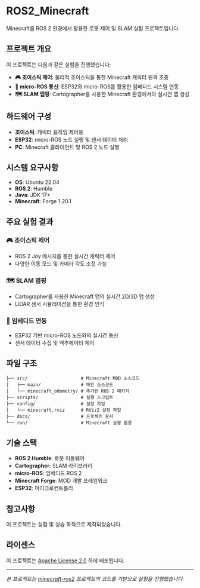 # ROS2_Minecraft

Minecraft를 ROS 2 환경에서 활용한 로봇 제어 및 SLAM 실험 프로젝트입니다.

## 프로젝트 개요

이 프로젝트는 다음과 같은 실험을 진행했습니다:

- **🎮 조이스틱 제어**: 물리적 조이스틱을 통한 Minecraft 캐릭터 원격 조종
- **📡 micro-ROS 통신**: ESP32와 micro-ROS를 활용한 임베디드 시스템 연동
- **🗺️ SLAM 맵핑**: Cartographer를 사용한 Minecraft 환경에서의 실시간 맵 생성

## 하드웨어 구성

- **조이스틱**: 캐릭터 움직임 제어용
- **ESP32**: micro-ROS 노드 실행 및 센서 데이터 처리
- **PC**: Minecraft 클라이언트 및 ROS 2 노드 실행

## 시스템 요구사항

- **OS**: Ubuntu 22.04
- **ROS 2**: Humble
- **Java**: JDK 17+
- **Minecraft**: Forge 1.20.1


## 주요 실험 결과

### 🎮 조이스틱 제어
- ROS 2 Joy 메시지를 통한 실시간 캐릭터 제어
- 다양한 이동 모드 및 카메라 각도 조정 가능

### 🗺️ SLAM 맵핑  
- Cartographer를 사용한 Minecraft 맵의 실시간 2D/3D 맵 생성
- LiDAR 센서 시뮬레이션을 통한 환경 인식

### 📡 임베디드 연동
- ESP32 기반 micro-ROS 노드와의 실시간 통신
- 센서 데이터 수집 및 액추에이터 제어

## 파일 구조

```
├── src/                    # Minecraft MOD 소스코드
│   ├── main/               # 메인 소스코드
│   └── minecraft_odometry/ # 추가된 ROS 2 패키지
├── scripts/                # 실행 스크립트
├── config/                 # 설정 파일
│   └── minecraft.rviz      # RViz2 설정 파일
├── docs/                   # 프로젝트 문서
└── run/                    # Minecraft 실행 환경
```

## 기술 스택

- **ROS 2 Humble**: 로봇 미들웨어
- **Cartographer**: SLAM 라이브러리  
- **micro-ROS**: 임베디드 ROS 2
- **Minecraft Forge**: MOD 개발 프레임워크
- **ESP32**: 마이크로컨트롤러

## 참고사항

이 프로젝트는 실험 및 실습 목적으로 제작되었습니다.

## 라이센스

이 프로젝트는 [Apache License 2.0](LICENSE.txt) 하에 배포됩니다.

---

*본 프로젝트는 [minecraft-ros2](https://github.com/minecraft-ros2/minecraft_ros2) 프로젝트의 코드를 기반으로 실험을 진행했습니다.*